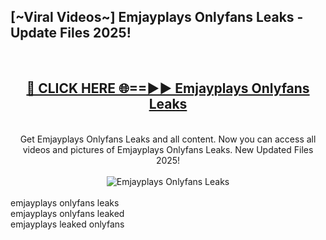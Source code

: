 <h2>[~Viral Videos~] Emjayplays Onlyfans Leaks - Update Files 2025!</h2>
<br>
<div align="center">
<h2><a href="https://betterlinks.top/A2PfLJ" rel="nofollow">🔴 CLICK HERE 🌐==►► Emjayplays Onlyfans Leaks</a></h2>
<br>
Get Emjayplays Onlyfans Leaks and all content. Now you can access all videos and pictures of Emjayplays Onlyfans Leaks. New Updated Files 2025!
<br>
<br>
<a href="https://betterlinks.top/A2PfLJ" rel="nofollow" data-target="animated-image.originalLink"><img src="https://i.ibb.co.com/WyWwxjT/player-gif2.gif" alt="Emjayplays Onlyfans Leaks" style="max-width: 100%; display: inline-block;" data-target="animated-image.originalImage"></a>
</div>
<br>
emjayplays onlyfans leaks<br>
emjayplays onlyfans leaked<br>
emjayplays leaked onlyfans